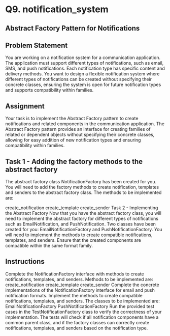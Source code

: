 # Q9. notification_system


## Abstract Factory Pattern for Notifications
## Problem Statement
You are working on a notification system for a communication application. The application must support different types of notifications, such as email, SMS, and push notifications. Each notification type has specific content and delivery methods. You want to design a flexible notification system where different types of notifications can be created without specifying their concrete classes, ensuring the system is open for future notification types and supports compatibility within families.

## Assignment
Your task is to implement the Abstract Factory pattern to create notifications and related components in the communication application. The Abstract Factory pattern provides an interface for creating families of related or dependent objects without specifying their concrete classes, allowing for easy addition of new notification types and ensuring compatibility within families.

## Task 1 - Adding the factory methods to the abstract factory
The abstract factory class NotificationFactory has been created for you. You will need to add the factory methods to create notification, templates and senders to the abstract factory class. The methods to be implemented are:

create_notification
create_template
create_sender
Task 2 - Implementing the Abstract Factory
Now that you have the abstract factory class, you will need to implement the abstract factory for different types of notifications such as EmailNotification, and PushNotification. Two classes have been created for you: EmailNotificationFactory and PushNotificationFactory. You will need to implement the methods to create compatible notifications, templates, and senders. Ensure that the created components are compatible within the same format family.

## Instructions
Complete the NotificationFactory interface with methods to create notifications, templates, and senders. Methods to be implemented are:
create_notification
create_template
create_sender
Complete the concrete implementations of the NotificationFactory interface for email and push notification formats. Implement the methods to create compatible notifications, templates, and senders. The classes to be implemented are:
EmailNotificationFactory
PushNotificationFactory
Run the provided test cases in the TestNotificationFactory class to verify the correctness of your implementation. The tests will check if all notification components have a common parent class, and if the factory classes can correctly create notifications, templates, and senders based on the notification type.